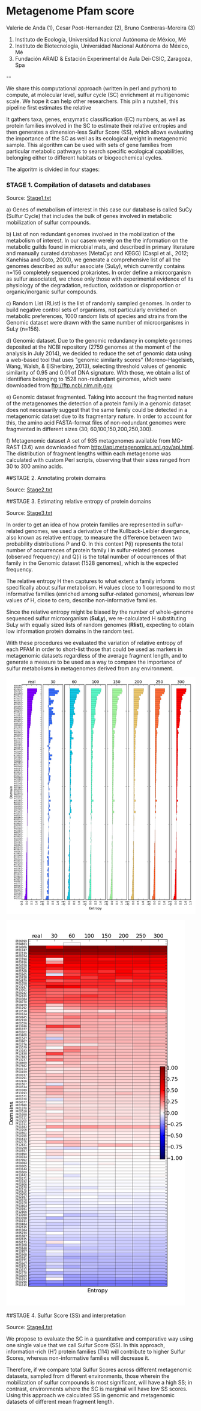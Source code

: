 # Metagenome Pfam score

Valerie de Anda (1), Cesar Poot-Hernandez (2), Bruno Contreras-Moreira (3)

1. Instituto de Ecología, Universidad Nacional Autónoma de México, Mé
2. Instituto de Biotecnología, Universidad Nacional Autónoma de México, Mé
3. Fundación ARAID & Estación Experimental de Aula Dei-CSIC, Zaragoza, Spa

--

We share this computational approach (written in perl and python) to compute, at molecular level, sulfur cycle (SC) enrichment at multigenomic scale. We hope it can help other researchers. This piIn a nutshell, this pipeline first estimates the relative


It gathers taxa, genes, enzymatic classification (EC) numbers, as well as protein families involved in the SC to estimate their relative entropies and then generates a dimension-less Sulfur Score (SS), which allows evaluating the importance of the SC as well as its ecological weight in metagenomic sample. 
This algorithm can be used with sets of gene families from particular metabolic pathways to search specific ecological capabilities, belonging either to different habitats or biogeochemical cycles. 

The algoritm is divided in four stages:

### STAGE 1. Compilation of datasets and databases 

Source: [Stage1.txt](Stage1.txt)

a) Genes of metabolism of interest in this case our database is called SuCy  (Sulfur Cycle) that includes the bulk of genes involved in metabolic mobilization of sulfur compounds. 

b) List of non redundant  genomes involved in the mobilization of the metabolism of interest. In our casem werely on the the information on the  metabolic guilds found in microbial mats, and described in primary literature and manually curated databases (MetaCyc and KEGG)  (Caspi et al., 2012; Kanehisa and Goto, 2000), we generate a comprehensive list of all the genomes described as sulfur associate (SuLy), which currently contains n=156 completely sequenced prokariotes. In order define a microorganism as sulfur associated, we chose only those with experimental evidence of its physiology of the degradation, reduction, oxidation or disproportion or organic/inorganic sulfur compounds.

c) Random List (RList) is the list of randomly sampled genomes. In order to build negative control sets of organisms, not particularly enriched on metabolic preferences, 1000 random lists of species and strains from the Genomic dataset were drawn with the same number of microorganisms in SuLy (n=156).

d) Genomic dataset.  Due to the genomic redundancy in complete genomes deposited at the NCBI repository (2759 genomes at the moment of the analysis in July 2014), we decided to reduce the set of genomic data using a web-based tool that uses "genomic similarity scores" (Moreno-Hagelsieb, Wang, Walsh, & ElSherbiny, 2013), selecting threshold values of genomic similarity of 0.95 and 0.01 of DNA signature. With those, we obtain a list of identifiers belonging to 1528 non-redundant genomes, which were downloaded from ftp://ftp.ncbi.nlm.nih.gov 

e) Genomic dataset fragmented. Taking into account the fragmented nature of the metagenomes  the detection of a protein family in a genomic dataset does not necessarily suggest that the same family could be detected in a metagenomic dataset due to its fragmentary nature. In order to account for this, the amino acid FASTA-format files of non-redundant genomes were fragmented in different sizes (30, 60,100,150,200,250,300).

f) Metagenomic dataset  A set of 935 metagenomes available from MG-RAST (3.6) was downloaded from http://api.metagenomics.anl.gov/api.html. The distribution of fragment lengths within each metagenome was calculated with custom Perl scripts, observing that their sizes ranged from 30 to 300 amino acids. 

##STAGE 2. Annotating protein domains

Source: [Stage2.txt](Stage2.txt)

##STAGE 3. Estimating relative entropy of protein domains

Source: [Stage3.txt](Stage3.txt)

In order to get an idea of how protein families are represented in sulfur-related genomes, we used a derivative of the Kullback-Leibler divergence, also known as relative entropy, to measure the difference between two probability distributions P and Q. In this context P(i) represents the total number of occurrences of protein family i in sulfur-related genomes 
(observed frequency) and  Q(i) is the total number of occurrences of that family in the Genomic dataset (1528 genomes), which is the expected frequency.  

The relative entropy H then captures to what extent a family informs specifically about sulfur metabolism. H values close to 1 correspond to most informative families (enriched among sulfur-related genomes), whereas low values of H, close to cero, describe non-informative families. 

Since the relative entropy might be biased by the number of whole-genome sequenced sulfur microorganism (**SuLy**), we re-calculated H substituting SuLy with equally sized lists of random genomes (**Rlist**), expecting to obtain low information protein domains in the random test. 

With these procedures we evaluated the variation of relative entropy of each PFAM in order to short-list those that could be used as markers in metagenomic datasets regardless of the average fragment length, and to generate a measure to be used as a way to compare the importance of sulfur metabolisms in metagenomes derived from any environment. 

![legend](data/matrices_pfam_entropies.tab_bar.png)

![legend](data/matrices_pfam_entropies.tab_hmap.png)


##STAGE 4. Sulfur Score (SS) and interpretation

Source: [Stage4.txt](Stage4.txt)

We propose to evaluate the SC in a quantitative and comparative way using one single value that we call Sulfur Score (SS). In this approach, information-rich (H’) protein families (114) will contribute to higher Sulfur Scores, whereas non-informative families will decrease it. 
 
Therefore, if we compare total Sulfur Scores across different metagenomic datasets, sampled from different environments, those wherein the mobilization of sulfur compounds is most significant, will have a high SS; in contrast, environments where the SC is marginal will have low SS scores. Using this approach we calculated SS in genomic and metagenomic datasets of different mean fragment length.
